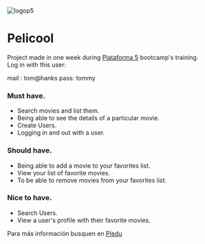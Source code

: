 ![logop5](https://p5-hall-of-fame.s3.amazonaws.com/p5logo.png)

# Pelicool 

Project made in one week during [Plataforma 5](https://plataforma5.la/) bootcamp's training.<br /> 
Log in with this user:

mail : tom@hanks
pass: tommy

### Must have.

- Search movies and list them.
- Being able to see the details of a particular movie.
- Create Users.
- Logging in and out with a user.

### Should have.

- Being able to add a movie to your favorites list.
- View your list of favorite movies.
- To be able to remove movies from your favorites list.

### Nice to have.

- Search Users.
- View a user's profile with their favorite movies.

Para más información busquen en [Pledu](https://pledu.plataforma5.la/modules/e2b1ace6-8de6-4b10-a025-647583402a8a)
